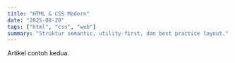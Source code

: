 ```yaml
---
title: "HTML & CSS Modern"
date: "2025-08-20"
tags: ["html", "css", "web"]
summary: "Struktur semantic, utility-first, dan best practice layout."
---
```

Artikel contoh kedua.
